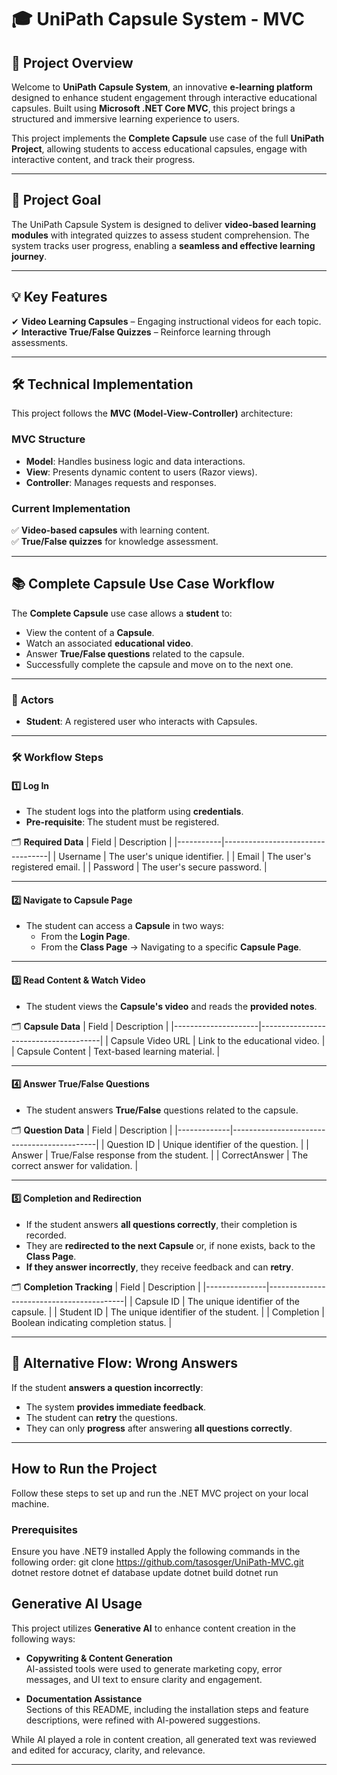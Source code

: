 ﻿# 🎓 UniPath Capsule System - MVC

## 🌟 Project Overview
Welcome to **UniPath Capsule System**, an innovative **e-learning platform** designed to enhance student engagement through interactive educational capsules. Built using **Microsoft .NET Core MVC**, this project brings a structured and immersive learning experience to users.

This project implements the **Complete Capsule** use case of the full **UniPath Project**, allowing students to access educational capsules, engage with interactive content, and track their progress.

---

## 🎯 Project Goal
The UniPath Capsule System is designed to deliver **video-based learning modules** with integrated quizzes to assess student comprehension. The system tracks user progress, enabling a **seamless and effective learning journey**.

---

## 💡 Key Features
✔ **Video Learning Capsules** – Engaging instructional videos for each topic.  
✔ **Interactive True/False Quizzes** – Reinforce learning through assessments.    

---

## 🛠️ Technical Implementation
This project follows the **MVC (Model-View-Controller)** architecture:

### **MVC Structure**
- **Model**: Handles business logic and data interactions.
- **View**: Presents dynamic content to users (Razor views).
- **Controller**: Manages requests and responses.

### **Current Implementation**
✅ **Video-based capsules** with learning content.  
✅ **True/False quizzes** for knowledge assessment.  

---

## 📚 Complete Capsule Use Case Workflow
The **Complete Capsule** use case allows a **student** to:
- View the content of a **Capsule**.
- Watch an associated **educational video**.
- Answer **True/False questions** related to the capsule.
- Successfully complete the capsule and move on to the next one.

---

### **👥 Actors**
- **Student**: A registered user who interacts with Capsules.

---

### **🛠 Workflow Steps**
#### **1️⃣ Log In**
- The student logs into the platform using **credentials**.
- **Pre-requisite**: The student must be registered.

🗂 **Required Data**
| Field     | Description                      |
|-----------|----------------------------------|
| Username  | The user's unique identifier.   |
| Email     | The user's registered email.    |
| Password  | The user's secure password.     |

---

#### **2️⃣ Navigate to Capsule Page**
- The student can access a **Capsule** in two ways:
  - From the **Login Page**.
  - From the **Class Page** → Navigating to a specific **Capsule Page**.

---

#### **3️⃣ Read Content & Watch Video**
- The student views the **Capsule's video** and reads the **provided notes**.

🗂 **Capsule Data**
| Field               | Description                          |
|---------------------|--------------------------------------|
| Capsule Video URL  | Link to the educational video.       |
| Capsule Content    | Text-based learning material.        |

---

#### **4️⃣ Answer True/False Questions**
- The student answers **True/False** questions related to the capsule.

🗂 **Question Data**
| Field        | Description                                |
|-------------|--------------------------------------------|
| Question ID | Unique identifier of the question.        |
| Answer      | True/False response from the student.     |
| CorrectAnswer | The correct answer for validation.      |

---

#### **5️⃣ Completion and Redirection**
- If the student answers **all questions correctly**, their completion is recorded.
- They are **redirected to the next Capsule** or, if none exists, back to the **Class Page**.
- **If they answer incorrectly**, they receive feedback and can **retry**.

🗂 **Completion Tracking**
| Field          | Description                              |
|---------------|------------------------------------------|
| Capsule ID    | The unique identifier of the capsule.   |
| Student ID    | The unique identifier of the student.   |
| Completion    | Boolean indicating completion status.   |

---

## 🔄 Alternative Flow: Wrong Answers
If the student **answers a question incorrectly**:
- The system **provides immediate feedback**.
- The student can **retry** the questions.
- They can only **progress** after answering **all questions correctly**.

---



## How to Run the Project

Follow these steps to set up and run the .NET MVC project on your local machine.

### Prerequisites

Ensure you have .NET9 installed
Apply the following commands in the following order:
git clone https://github.com/tasosger/UniPath-MVC.git
dotnet restore
dotnet ef database update
dotnet build
dotnet run





## Generative AI Usage

This project utilizes **Generative AI** to enhance content creation in the following ways:

- **Copywriting & Content Generation**  
  AI-assisted tools were used to generate marketing copy, error messages, and UI text to ensure clarity and engagement.
  
- **Documentation Assistance**  
  Sections of this README, including the installation steps and feature descriptions, were refined with AI-powered suggestions.


While AI played a role in content creation, all generated text was reviewed and edited for accuracy, clarity, and relevance.

---


